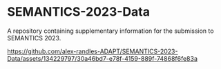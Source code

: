 # SEMANTICS-2023-Data
A  repository containing supplementary information for the submission to SEMANTICS 2023. 

https://github.com/alex-randles-ADAPT/SEMANTICS-2023-Data/assets/134229797/30a46bd7-e78f-4159-889f-74868f6fe83a

